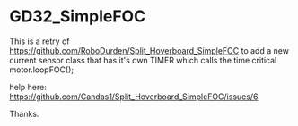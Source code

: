 # GD32_SimpleFOC

This is a retry of https://github.com/RoboDurden/Split_Hoverboard_SimpleFOC
to add a new  current sensor class that has it's own TIMER which calls the time critical motor.loopFOC();

help here: https://github.com/Candas1/Split_Hoverboard_SimpleFOC/issues/6

Thanks.
